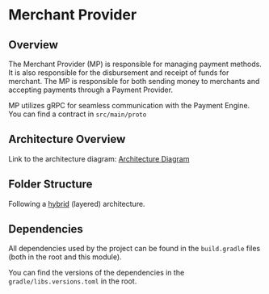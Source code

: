 # Merchant Provider

## Overview

The Merchant Provider (MP) is responsible for managing payment methods. 
It is also responsible for the disbursement and receipt of funds for merchant. 
The MP is responsible for both sending money to merchants and accepting payments through a Payment Provider.

MP utilizes gRPC for seamless communication with the Payment Engine. You can find a contract in `src/main/proto`

## Architecture Overview

Link to the architecture diagram: [Architecture Diagram](https://miro.com/app/board/uXjVNWFTMec=/?share_link_id=279324309467)


## Folder Structure

Following a [hybrid]((https://priyalwalpita.medium.com/software-architecture-patterns-layered-architecture-a3b89b71a057)) (layered) architecture.

## Dependencies

All dependencies used by the project can be found in the `build.gradle` files (both in the root and this module).

You can find the versions of the dependencies in the `gradle/libs.versions.toml` in the root.
